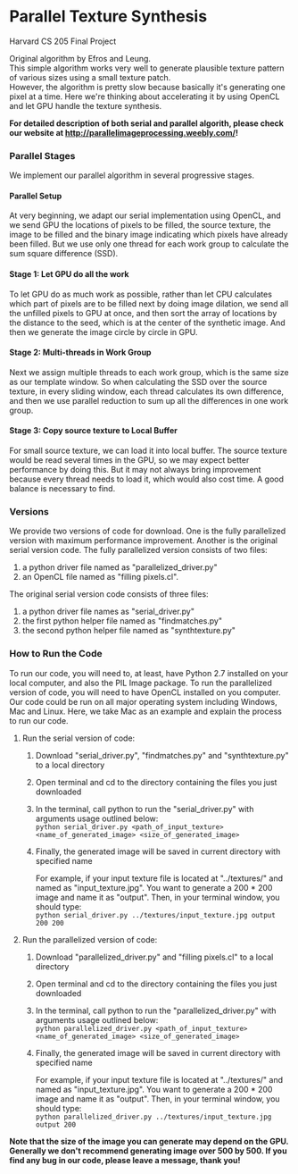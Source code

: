 # Parallel Texture Synthesis
Harvard CS 205 Final Project  

Original algorithm by Efros and Leung.  
This simple algorithm works very well to generate plausible texture pattern of various sizes using a small texture patch.  
However, the algorithm is pretty slow because basically it's generating one pixel at a time. Here we're thinking about accelerating it by using OpenCL and let GPU handle the texture synthesis.  

**For detailed description of both serial and parallel algorith, please check our website at http://parallelimageprocessing.weebly.com/!**  

### Parallel Stages
We implement our parallel algorithm in several progressive stages.  
#### Parallel Setup
At very beginning, we adapt our serial implementation using OpenCL, and we send GPU the locations of pixels to be filled, the source texture, the image to be filled and the binary image indicating which pixels have already been filled. But we use only one thread for each work group to calculate the sum square difference (SSD).
#### Stage 1: Let GPU do all the work
To let GPU do as much work as possible, rather than let CPU calculates which part of pixels are to be filled next by doing image dilation, we send all the unfilled pixels to GPU at once, and then sort the array of locations by the distance to the seed, which is at the center of the synthetic image. And then we generate the image circle by circle in GPU.
#### Stage 2: Multi-threads in Work Group
Next we assign multiple threads to each work group, which is the same size as our template window. So when calculating the SSD over the source texture, in every sliding window, each thread calculates its own difference, and then we use parallel reduction to sum up all the differences in one work group. 
#### Stage 3: Copy source texture to Local Buffer
For small source texture, we can load it into local buffer. The source texture would be read several times in the GPU, so we may expect better performance by doing this. But it may not always bring improvement because every thread needs to load it, which would also cost time. A good balance is necessary to find.  

### Versions
We provide two versions of code for download. One is the fully parallelized version with maximum performance improvement.  Another is the original serial version code. 
The fully parallelized version consists of two files:  
1. a python driver file named as "parallelized_driver.py"  
2. an OpenCL file named as "filling pixels.cl".  

The original serial version code consists of three files:  
1. a python driver file names as "serial_driver.py"  
2. the first python helper file named as "findmatches.py"  
3. the second python helper file named as "synthtexture.py"   

### How to Run the Code
To run our code, you will need to, at least, have Python 2.7 installed on your local computer, and also the PIL Image package. To run the parallelized version of code, you will need to have OpenCL installed on you computer. Our code could be run on all major operating system including Windows, Mac and Linux. Here, we take Mac as an example and explain the process to run our code.  

1. Run the serial version of code:
    1. Download "serial_driver.py", "findmatches.py" and "synthtexture.py" to a local directory 
    2. Open terminal and cd to the directory containing the files you just downloaded
    3. In the terminal, call python to run the "serial_driver.py" with arguments usage outlined below:  
       `python serial_driver.py <path_of_input_texture> <name_of_generated_image> <size_of_generated_image>`
    4. Finally, the generated image will be saved in current directory with specified name  
    
       For example, if your input texture file is located at "../textures/" and named as "input_texture.jpg". You want to generate a 
       200 * 200 image and name it as "output".
       Then, in your terminal window, you should type:  
       `python serial_driver.py ../textures/input_texture.jpg output 200 200`
2. Run the parallelized version of code:
    1. Download "parallelized_driver.py" and "filling pixels.cl" to a local directory 
    2. Open terminal and cd to the directory containing the files you just downloaded
    3. In the terminal, call python to run the "parallelized_driver.py" with arguments usage outlined below:  
       `python parallelized_driver.py <path_of_input_texture> <name_of_generated_image> <size_of_generated_image>`
    4. Finally, the generated image will be saved in current directory with specified name

       For example, if your input texture file is located at "../textures/" and named as "input_texture.jpg". You want to generate a 
       200 * 200 image and name it as "output".
       Then, in your terminal window, you should type:  
       `python parallelized_driver.py ../textures/input_texture.jpg output 200`

**Note that the size of the image you can generate may depend on the GPU. Generally we don't recommend generating image over 500 by 500. If you find any bug in our code, please leave a message, thank you!**
